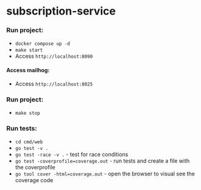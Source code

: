 # subscription-service

### Run project:
- `docker compose up -d`
- `make start`
- Access `http://localhost:8090`

#### Access mailhog:
- Access `http://localhost:8025`

### Run project:
- `make stop`

### Run tests:
- `cd cmd/web`
- `go test -v .`
- `go test -race -v .` - test for race conditions
- `go test -coverprofile=coverage.out` - run tests and create a file with the coverprofile
- `go tool cover -html=coverage.out` - open the browser to visual see the coverage code

